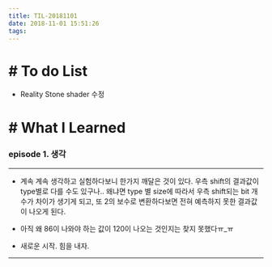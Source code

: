 ```yaml
---
title: TIL-20181101
date: 2018-11-01 15:51:26
tags: 
---
```


# # To do List

- Reality Stone shader 수정


# # What I Learned

### episode 1. 생각

---

- 계속 계속 생각하고 실험하다보니 한가지 깨달은 것이 있다.
우측 shift의 결과값이 type별로 다를 수도 있구나.. 왜냐면 type 별 size에 따라서 우측 shift되는 bit 개수가 차이가 생기게 되고, 또 2의 보수로 변환하다보면 전혀 예측하지 못한 결과값이 나오게 된다.

- 아직 왜 86이 나와야 하는 값이 120이 나오는 것인지는 찾지 못했다ㅠ_ㅠ

- 새로운 시작. 힘을 내자.

---